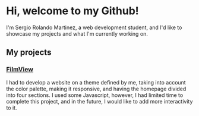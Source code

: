 # Hi, welcome to my Github!

I'm Sergio Rolando Martinez, a web development student, and I'd like to showcase my projects and what I'm currently working on.

## My projects
### [FilmView](https://dsertor.github.io/FilmView/index.html)
I had to develop a website on a theme defined by me, taking into account the color palette, making it responsive, and having the homepage divided into four sections. I used some Javascript, however, I had limited time to complete this project, and in the future, I would like to add more interactivity to it.
